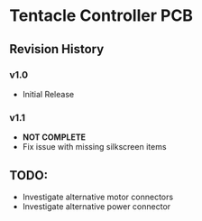 # Tentacle Controller PCB

## Revision History

### v1.0

 * Initial Release

### v1.1

 * **NOT COMPLETE**
 * Fix issue with missing silkscreen items

## TODO:

 * Investigate alternative motor connectors
 * Investigate alternative power connector
